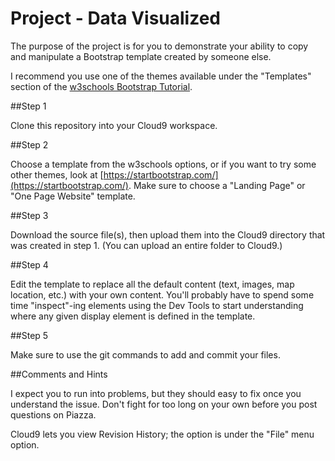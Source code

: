 # Project - Data Visualized

The purpose of the project is for you to demonstrate your ability to copy and manipulate a Bootstrap template created by someone else.

I recommend you use one of the themes available under the "Templates" section of the [w3schools Bootstrap Tutorial](http://www.w3schools.com/bootstrap/default.asp).

##Step 1

Clone this repository into your Cloud9 workspace.

##Step 2

Choose a template from the w3schools options, or if you want to try some other themes, look at [https://startbootstrap.com/](https://startbootstrap.com/).   Make sure to choose a "Landing Page" or "One Page Website" template.

##Step 3

Download the source file(s), then upload them into the Cloud9 directory that was created in step 1.   (You can upload an entire folder to Cloud9.)

##Step 4

Edit the template to replace all the default content (text, images, map location, etc.) with your own content.   You'll probably have to spend some time "inspect"-ing elements using the Dev Tools to start understanding where any given display element is defined in the template.   


##Step 5

Make sure to use the git commands to add and commit your files.



##Comments and Hints

I expect you to run into problems, but they should easy to fix once you understand the issue.   Don't fight for too long on your own before you post questions on Piazza.

Cloud9 lets you view Revision History;  the option is under the "File" menu option.
